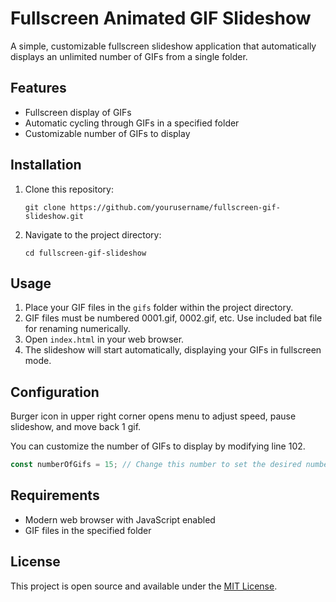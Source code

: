 # Fullscreen Animated GIF Slideshow

A simple, customizable fullscreen slideshow application that automatically displays an unlimited number of GIFs from a single folder.

## Features

- Fullscreen display of GIFs
- Automatic cycling through GIFs in a specified folder
- Customizable number of GIFs to display

## Installation

1. Clone this repository:
   ```
   git clone https://github.com/yourusername/fullscreen-gif-slideshow.git
   ```
2. Navigate to the project directory:
   ```
   cd fullscreen-gif-slideshow
   ```

## Usage

1. Place your GIF files in the `gifs` folder within the project directory.
2. GIF files must be numbered 0001.gif, 0002.gif, etc. Use included bat file for renaming numerically.
3. Open `index.html` in your web browser.
4. The slideshow will start automatically, displaying your GIFs in fullscreen mode.

## Configuration

Burger icon in upper right corner opens menu to adjust speed, pause slideshow, and move back 1 gif.

You can customize the number of GIFs to display by modifying line 102.

```javascript
const numberOfGifs = 15; // Change this number to set the desired number of GIFs
```

## Requirements

- Modern web browser with JavaScript enabled
- GIF files in the specified folder

## License

This project is open source and available under the [MIT License](LICENSE).
